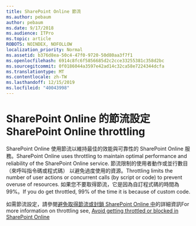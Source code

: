 ```yaml
---
title: SharePoint Online 節流
ms.author: pebaum
author: pebaum
ms.date: 9/17/2018
ms.audience: ITPro
ms.topic: article
ROBOTS: NOINDEX, NOFOLLOW
localization_priority: Normal
ms.assetid: b376d8ea-50c4-47f0-9720-50d80aa3f7f1
ms.openlocfilehash: 6914c8fc6f5856685d2c2cce33255381c358d2bc
ms.sourcegitcommit: 0f0186044a3597e42ad14c32ca58e7224344dcfa
ms.translationtype: MT
ms.contentlocale: zh-TW
ms.lasthandoff: 12/15/2019
ms.locfileid: "40043998"
---
```

# <a name="sharepoint-online-throttling"></a><span data-ttu-id="8e3d1-102">SharePoint Online 的節流設定</span><span class="sxs-lookup"><span data-stu-id="8e3d1-102">SharePoint Online throttling</span></span>

<span data-ttu-id="8e3d1-103">SharePoint Online 使用節流以維持最佳的效能與可靠性的 SharePoint Online 服務。</span><span class="sxs-lookup"><span data-stu-id="8e3d1-103">SharePoint Online uses throttling to maintain optimal performance and reliability of the SharePoint Online service.</span></span> <span data-ttu-id="8e3d1-104">節流限制的使用者動作或並行數目 （來呼叫指令碼或程式碼） 以避免過度使用的資源。</span><span class="sxs-lookup"><span data-stu-id="8e3d1-104">Throttling limits the number of user actions or concurrent calls (by script or code) to prevent overuse of resources.</span></span> <span data-ttu-id="8e3d1-105">如果您不要取得節流，它是因為自訂程式碼的時間為 99%。</span><span class="sxs-lookup"><span data-stu-id="8e3d1-105">If you do get throttled, 99% of the time it is because of custom code.</span></span>
  
<span data-ttu-id="8e3d1-106">如需節流設定，請參閱[避免取得節流或封鎖 SharePoint Online 中](https://go.microsoft.com/fwlink/?linkid=2022019)的詳細資訊</span><span class="sxs-lookup"><span data-stu-id="8e3d1-106">For more information on throttling see, [Avoid getting throttled or blocked in SharePoint Online](https://go.microsoft.com/fwlink/?linkid=2022019)</span></span>
  


